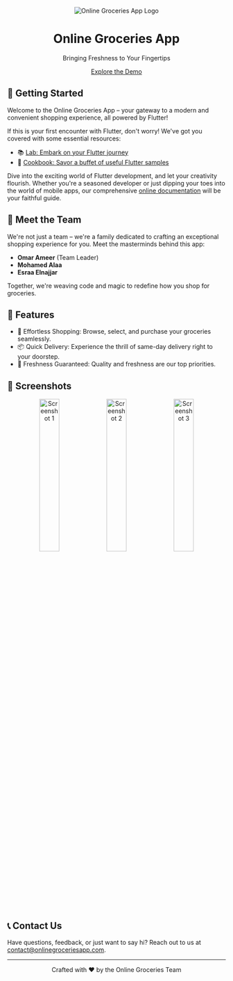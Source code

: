 <p align="center">
  <img src="https://yourwebsite.com/awesome_logo.png" alt="Online Groceries App Logo">
</p>

<h1 align="center">Online Groceries App</h1>

<p align="center">Bringing Freshness to Your Fingertips</p>

<p align="center">
  <a href="https://yourwebsite.com">
    Explore the Demo
  </a>
</p>

## 🚀 Getting Started

Welcome to the Online Groceries App – your gateway to a modern and convenient shopping experience, all powered by Flutter!

If this is your first encounter with Flutter, don't worry! We've got you covered with some essential resources:

- 📚 [Lab: Embark on your Flutter journey](https://docs.flutter.dev/get-started/codelab)
- 🍔 [Cookbook: Savor a buffet of useful Flutter samples](https://docs.flutter.dev/cookbook)

Dive into the exciting world of Flutter development, and let your creativity flourish. Whether you're a seasoned developer or just dipping your toes into the world of mobile apps, our comprehensive [online documentation](https://docs.flutter.dev/) will be your faithful guide.

## 🎉 Meet the Team

We're not just a team – we're a family dedicated to crafting an exceptional shopping experience for you. Meet the masterminds behind this app:

- **Omar Ameer** (Team Leader)
- **Mohamed Alaa**
- **Esraa Elnajjar**

Together, we're weaving code and magic to redefine how you shop for groceries.

## 🌟 Features

- 🛒 Effortless Shopping: Browse, select, and purchase your groceries seamlessly.
- 📦 Quick Delivery: Experience the thrill of same-day delivery right to your doorstep.
- 🥑 Freshness Guaranteed: Quality and freshness are our top priorities.

## 📸 Screenshots

<p align="center">
  <img src="https://yourwebsite.com/screenshot1.png" alt="Screenshot 1" width="30%">
  <img src="https://yourwebsite.com/screenshot2.png" alt="Screenshot 2" width="30%">
  <img src="https://yourwebsite.com/screenshot3.png" alt="Screenshot 3" width="30%">
</p>

## 📞 Contact Us

Have questions, feedback, or just want to say hi? Reach out to us at [contact@onlinegroceriesapp.com](mailto:omar.ameer244@gmail.com).

---

<p align="center">
  Crafted with ❤️ by the Online Groceries Team
</p>

